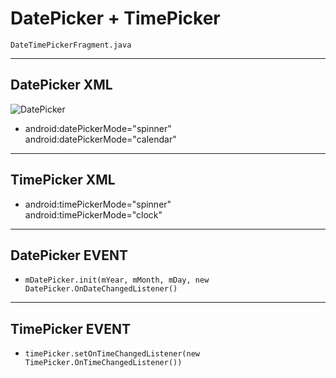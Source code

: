 # DatePicker + TimePicker
`DateTimePickerFragment.java`

---

## DatePicker XML
![DatePicker](https://github.com/YingVickyCao/YingVickyCao.github.io/blob/master/img/android/widget/DatePicker_xml.png)

- android:datePickerMode="spinner"  
android:datePickerMode="calendar"
            
---

## TimePicker XML 

- android:timePickerMode="spinner"   
android:timePickerMode="clock"

---

## DatePicker EVENT
- `mDatePicker.init(mYear, mMonth, mDay, new DatePicker.OnDateChangedListener() `

---

## TimePicker EVENT 

- `timePicker.setOnTimeChangedListener(new TimePicker.OnTimeChangedListener())`
